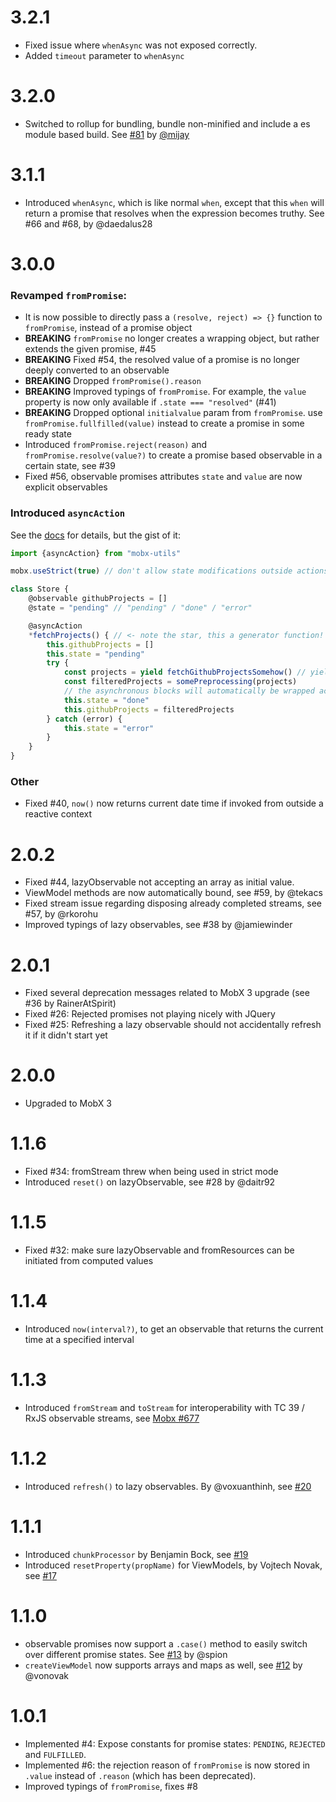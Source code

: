 # 3.2.1

* Fixed issue where `whenAsync` was not exposed correctly.
* Added `timeout` parameter to `whenAsync`

# 3.2.0

* Switched to rollup for bundling, bundle non-minified and include a es module based build. See [#81](https://github.com/mobxjs/mobx-utils/pull/81) by [@mijay](https://github.com/mijay)

# 3.1.1
* Introduced `whenAsync`, which is like normal `when`, except that this `when` will return a promise that resolves when the expression becomes truthy. See #66 and #68, by @daedalus28

# 3.0.0

### Revamped `fromPromise`:

* It is now possible to directly pass a `(resolve, reject) => {}` function to `fromPromise`, instead of a promise object
* **BREAKING** `fromPromise` no longer creates a wrapping object, but rather extends the given promise, #45
* **BREAKING** Fixed #54, the resolved value of a promise is no longer deeply converted to an observable
* **BREAKING** Dropped `fromPromise().reason`
* **BREAKING** Improved typings of `fromPromise`. For example, the `value` property is now only available if `.state === "resolved"` (#41)
* **BREAKING** Dropped optional `initialvalue` param from `fromPromise`. use `fromPromise.fullfilled(value)` instead to create a promise in some ready state
* Introduced `fromPromise.reject(reason)` and `fromPromise.resolve(value?)` to create a promise based observable in a certain state, see #39
* Fixed #56, observable promises attributes `state` and `value` are now explicit observables

### Introduced `asyncAction`

See the [docs](https://github.com/mobxjs/mobx-utils#asyncaction) for details, but the gist of it:

```javascript
import {asyncAction} from "mobx-utils"

mobx.useStrict(true) // don't allow state modifications outside actions

class Store {
	@observable githubProjects = []
	@state = "pending" // "pending" / "done" / "error"

	@asyncAction
	*fetchProjects() { // <- note the star, this a generator function!
		this.githubProjects = []
		this.state = "pending"
		try {
			const projects = yield fetchGithubProjectsSomehow() // yield instead of await
			const filteredProjects = somePreprocessing(projects)
			// the asynchronous blocks will automatically be wrapped actions
			this.state = "done"
			this.githubProjects = filteredProjects
		} catch (error) {
			this.state = "error"
		}
	}
}
```


### Other

* Fixed #40, `now()` now returns current date time if invoked from outside a reactive context

# 2.0.2

* Fixed #44, lazyObservable not accepting an array as initial value.
* ViewModel methods are now automatically bound, see #59, by @tekacs
* Fixed stream issue regarding disposing already completed streams, see #57, by @rkorohu
* Improved typings of lazy observables, see #38 by @jamiewinder

# 2.0.1

* Fixed several deprecation messages related to MobX 3 upgrade (see #36 by RainerAtSpirit)
* Fixed #26: Rejected promises not playing nicely with JQuery
* Fixed #25: Refreshing a lazy observable should not accidentally refresh it if it didn't start yet

# 2.0.0

* Upgraded to MobX 3

# 1.1.6

* Fixed #34: fromStream threw when being used in strict mode
* Introduced `reset()`  on lazyObservable, see #28 by @daitr92

# 1.1.5

* Fixed #32: make sure lazyObservable and fromResources can be initiated from computed values

# 1.1.4

* Introduced `now(interval?)`, to get an observable that returns the current time at a specified interval

# 1.1.3

* Introduced `fromStream` and `toStream` for interoperability with TC 39 / RxJS observable streams, see [Mobx #677](https://github.com/mobxjs/mobx/issues/677)

# 1.1.2

* Introduced `refresh()` to lazy observables. By @voxuanthinh, see [#20](https://github.com/mobxjs/mobx-utils/pull/20)

# 1.1.1

* Introduced `chunkProcessor` by Benjamin Bock, see [#19](https://github.com/mobxjs/mobx-utils/pull/19)
* Introduced `resetProperty(propName)` for ViewModels, by Vojtech Novak, see [#17](https://github.com/mobxjs/mobx-utils/pull/17)

# 1.1.0

* observable promises now support a `.case()` method to easily switch over different promise states. See [#13](https://github.com/mobxjs/mobx-utils/pull/13) by @spion
* `createViewModel` now supports arrays and maps as well, see [#12](https://github.com/mobxjs/mobx-utils/pull/12) by @vonovak

# 1.0.1

* Implemented #4: Expose constants for promise states: `PENDING`, `REJECTED` and `FULFILLED`.
* Implemented #6: the rejection reason of `fromPromise` is now stored in `.value` instead of `.reason` (which has been deprecated).
* Improved typings of `fromPromise`, fixes #8
